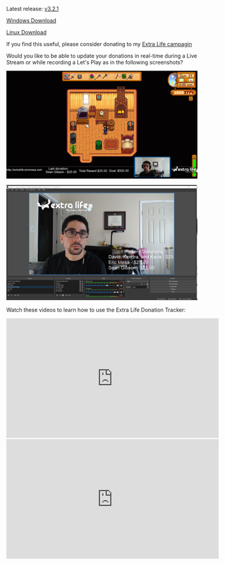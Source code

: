 Latest release: [v3.2.1](https://github.com/djotaku/ELDonationTracker/releases/tag/v3.2.1)

[Windows Download](https://github.com/djotaku/ELDonationTracker/releases/download/v3.2.1/Extra.Life.Donation.Tracker.for.Windows.v3.2.1.zip)

[Linux Download](https://github.com/djotaku/ELDonationTracker/releases/download/v3.2.1/Extra.Life.Donation.Tracker.for.Linux.v3.2.1.tar.gz)

If you find this useful, please consider donating to my [Extra Life campagin](http://extralife.ericmesa.com) 

Would you like to be able to update your donations in real-time during a Live Stream or while recording a Let's Play as in the following screenshots?

![Updates while in-game](https://github.com/djotaku/ELDonationTracker/raw/devel/screenshots/IngameUpdates.png)

![Updates while the webcam is the main focus](https://github.com/djotaku/ELDonationTracker/raw/devel/screenshots/RecentDonations.png)

Watch these videos to learn how to use the Extra Life Donation Tracker:

<iframe width="560" height="315" src="https://www.youtube.com/embed/yPL3hDivwPE" frameborder="0" allow="accelerometer; autoplay; encrypted-media; gyroscope; picture-in-picture" allowfullscreen></iframe>

<iframe width="560" height="315" src="https://www.youtube.com/embed/ruS6GUZiceQ" frameborder="0" allow="accelerometer; autoplay; encrypted-media; gyroscope; picture-in-picture" allowfullscreen></iframe>
